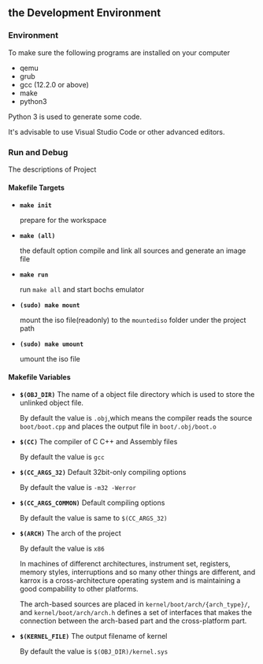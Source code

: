 ## the Development Environment
### Environment
To make sure the following programs are installed on your computer
 - qemu
 - grub
 - gcc (12.2.0 or above)
 - make
 - python3

Python 3 is used to generate some code.

It's advisable to use Visual Studio Code or other advanced editors.

### Run and Debug

The descriptions of Project

#### Makefile Targets
 -  **`make init`**      
    
    prepare for the workspace

 -  **`make (all)`**      

    the default option
    compile and link all sources and generate an image file

 -  **`make run`**       
 
    run `make all` and start bochs emulator

 -  **`(sudo) make mount`**      

    mount the iso file(readonly) to the `mountediso` folder under the project path

 -  **`(sudo) make umount`**

    umount the iso file
#### Makefile Variables
- **`$(OBJ_DIR)`**
    The name of a object file directory which is used to store the unlinked object file.

    By default the value is `.obj`,which means the compiler reads the source `boot/boot.cpp` and places the output file in `boot/.obj/boot.o`


 - **`$(CC)`**
    The compiler of C C++ and Assembly files

    By default the value is `gcc`


 - **`$(CC_ARGS_32)`**
    Default 32bit-only compiling options

    By default the value is `-m32 -Werror`


 - **`$(CC_ARGS_COMMON)`**
    Default compiling options 

    By default the value is same to `$(CC_ARGS_32)`


 - **`$(ARCH)`**
    The arch of the project

    By default the value is `x86`

    In machines of differenct architectures, instrument set, registers, memory styles, interruptions and so many other things are different, and karrox is a cross-architecture operating system and is maintaining a good compability to other platforms.

    The arch-based sources are placed in `kernel/boot/arch/{arch_type}/`, and `kernel/boot/arch/arch.h` defines a set of interfaces that makes the connection between the arch-based part and the cross-platform part.

 - **`$(KERNEL_FILE)`**
    The output filename of kernel

    By default the value is `$(OBJ_DIR)/kernel.sys`